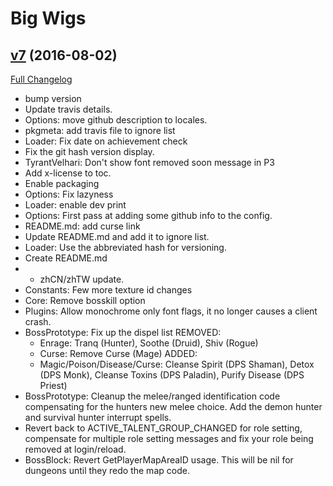 # Big Wigs

## [v7](https://github.com/BigWigsMods/BigWigs/tree/v7) (2016-08-02) [](#top)
[Full Changelog](https://github.com/BigWigsMods/BigWigs/compare/v6...v7)

-   bump version
-   Update travis details.
-   Options: move github description to locales.
-   pkgmeta: add travis file to ignore list
-   Loader: Fix date on achievement check
-   Fix the git hash version display.
-   TyrantVelhari: Don't show font removed soon message in P3
-   Add x-license to toc.
-   Enable packaging
-   Options: Fix lazyness
-   Loader: enable dev print
-   Options: First pass at adding some github info to the config.
-   README.md: add curse link
-   Update README.md and add it to ignore list.
-   Loader: Use the abbreviated hash for versioning.
-   Create README.md
-   - zhCN/zhTW update.
-   Constants: Few more texture id changes
-   Core: Remove bosskill option
-   Plugins: Allow monochrome only font flags, it no longer causes a client crash.
-   BossPrototype: Fix up the dispel list
    REMOVED:
    - Enrage: Tranq (Hunter), Soothe (Druid), Shiv (Rogue)
    - Curse: Remove Curse (Mage)
    ADDED:
    - Magic/Poison/Disease/Curse: Cleanse Spirit (DPS Shaman), Detox (DPS Monk), Cleanse Toxins (DPS Paladin), Purify Disease (DPS Priest)
-   BossPrototype: Cleanup the melee/ranged identification code compensating for the hunters new melee choice. Add the demon hunter and survival hunter interrupt spells.
-   Revert back to ACTIVE_TALENT_GROUP_CHANGED for role setting, compensate for multiple role setting messages and fix your role being removed at login/reload.
-   BossBlock: Revert GetPlayerMapAreaID usage. This will be nil for dungeons until they redo the map code.
